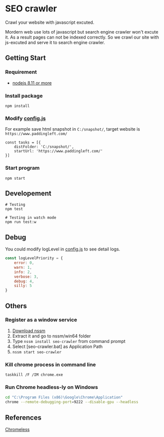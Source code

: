 # SEO crawler

Crawl your website with javascript excuted.

Mordern web use lots of javascript but search engine crawler won't excute it. As a result pages can not be indexed correctly. So we  crawl our site with js-excuted and serve it to search engine crawler.

## Getting Start

### Requirement

- [nodejs 8.11 or more](https://nodejs.org/en/)

### Install package

```
npm install
```

### Modify [config.js](./config.js)
For example save html snapshot in `C:/snapshot/`, target website is `https://www.paddingleft.com/` 
```
const tasks = [{
    distFolder: 'C:/snapshot/',
    startUrl: 'https://www.paddingleft.com/'
}]
```

### Start program
```
npm start
```

## Developement

```
# Testing
npm test

# Testing in watch mode
npm run test:w
```

## Debug

You could modify logLevel in [config.js](./config.js) to see detail logs.

```javascript
const logLevelPriority = {
    error: 0,
    warn: 1,
    info: 2,
    verbose: 3,
    debug: 4,
    silly: 5
}
```

## Others

### Register as a window service

1. [Download nssm](http://nssm.cc/download)
1. Extract it and go to nssm/win64 folder 
1. Type `nssm install seo-crawler` from command prompt
1. Select [seo-crawler.bat] as Application Path
1. `nssm start seo-crawler`

### Kill chrome process in command line
`taskkill /F /IM chrome.exe`

### Run Chrome headless-ly on Windows
```bash
cd "C:\Program Files (x86)\Google\Chrome\Application"
chrome --remote-debugging-port=9222 --disable-gpu --headless
```

## References

[Chromeless](https://github.com/graphcool/chromeless)
